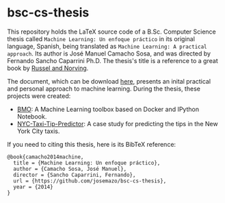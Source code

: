 <!--

VISIT https://github.com/josemazo/bmo FOR SEE THIS FILE FORMATTED

-->

bsc-cs-thesis
=============

This repository holds the LaTeX source code of a B.Sc. Computer Science thesis called `Machine Learning: Un enfoque práctico` in its original language, Spanish, being translated as `Machine Learning: A practical approach`. Its author is José Manuel Camacho Sosa, and was directed by Fernando Sancho Caparrini Ph.D. The thesis's title is a reference to a great book by [Russel and Norving](http://aima.cs.berkeley.edu/).

The document, which can be download [here](https://github.com/josemazo/bsc-cs-thesis/releases/download/deliverable/jose-m-camacho-bsc-cs-thesis.pdf), presents an inital practical and personal approach to machine learning. During the thesis, these projects were created:
* [BMO](https://github.com/josemazo/bmo): A Machine Learning toolbox based on Docker and IPython Notebook.
* [NYC-Taxi-Tip-Predictor](https://github.com/josemazo/nyc-taxi-tip-predictor): A case study for predicting the tips in the New York City taxis.

If you need to citing this thesis, here is its BibTeX reference:
```
@book{camacho2014machine,
  title = {Machine Learning: Un enfoque práctico},
  author = {Camacho Sosa, José Manuel},
  director = {Sancho Caparrini, Fernando},
  url = {https://github.com/josemazo/bsc-cs-thesis},
  year = {2014}
}
```
